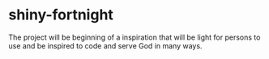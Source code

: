 # shiny-fortnight
The project will be beginning of a inspiration that will be light for persons to use and be inspired to code and serve God in many ways.
